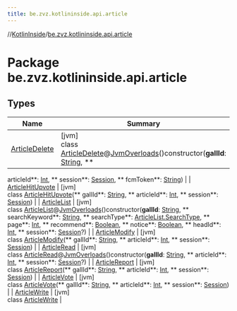 ```yaml
---
title: be.zvz.kotlininside.api.article
---
```

//[KotlinInside](../../index.html)/[be.zvz.kotlininside.api.article](index.html)

# Package be.zvz.kotlininside.api.article

## Types

| Name | Summary |
|---|---|
| [ArticleDelete](-article-delete/index.html) | [jvm]<br>class [ArticleDelete](-article-delete/index.html)@[JvmOverloads](https://kotlinlang.org/api/latest/jvm/stdlib/kotlin.jvm/-jvm-overloads/index.html)()constructor(**gallId**: [String](https://kotlinlang.org/api/latest/jvm/stdlib/kotlin/-string/index.html), **
articleId**: [Int](https://kotlinlang.org/api/latest/jvm/stdlib/kotlin/-int/index.html), **
session**: [Session](../be.zvz.kotlininside.session/-session/index.html), **
fcmToken**: [String](https://kotlinlang.org/api/latest/jvm/stdlib/kotlin/-string/index.html)) |
| [ArticleHitUpvote](-article-hit-upvote/index.html) | [jvm]<br>class [ArticleHitUpvote](-article-hit-upvote/index.html)(**
gallId**: [String](https://kotlinlang.org/api/latest/jvm/stdlib/kotlin/-string/index.html), **
articleId**: [Int](https://kotlinlang.org/api/latest/jvm/stdlib/kotlin/-int/index.html), **
session**: [Session](../be.zvz.kotlininside.session/-session/index.html)) |
| [ArticleList](-article-list/index.html) | [jvm]<br>class [ArticleList](-article-list/index.html)@[JvmOverloads](https://kotlinlang.org/api/latest/jvm/stdlib/kotlin.jvm/-jvm-overloads/index.html)()constructor(**gallId**: [String](https://kotlinlang.org/api/latest/jvm/stdlib/kotlin/-string/index.html), **
searchKeyword**: [String](https://kotlinlang.org/api/latest/jvm/stdlib/kotlin/-string/index.html), **
searchType**: [ArticleList.SearchType](-article-list/-search-type/index.html), **
page**: [Int](https://kotlinlang.org/api/latest/jvm/stdlib/kotlin/-int/index.html), **
recommend**: [Boolean](https://kotlinlang.org/api/latest/jvm/stdlib/kotlin/-boolean/index.html), **
notice**: [Boolean](https://kotlinlang.org/api/latest/jvm/stdlib/kotlin/-boolean/index.html), **
headId**: [Int](https://kotlinlang.org/api/latest/jvm/stdlib/kotlin/-int/index.html), **
session**: [Session](../be.zvz.kotlininside.session/-session/index.html)?) |
| [ArticleModify](-article-modify/index.html) | [jvm]<br>class [ArticleModify](-article-modify/index.html)(**
gallId**: [String](https://kotlinlang.org/api/latest/jvm/stdlib/kotlin/-string/index.html), **
articleId**: [Int](https://kotlinlang.org/api/latest/jvm/stdlib/kotlin/-int/index.html), **
session**: [Session](../be.zvz.kotlininside.session/-session/index.html)) |
| [ArticleRead](-article-read/index.html) | [jvm]<br>class [ArticleRead](-article-read/index.html)@[JvmOverloads](https://kotlinlang.org/api/latest/jvm/stdlib/kotlin.jvm/-jvm-overloads/index.html)()constructor(**gallId**: [String](https://kotlinlang.org/api/latest/jvm/stdlib/kotlin/-string/index.html), **
articleId**: [Int](https://kotlinlang.org/api/latest/jvm/stdlib/kotlin/-int/index.html), **
session**: [Session](../be.zvz.kotlininside.session/-session/index.html)?) |
| [ArticleReport](-article-report/index.html) | [jvm]<br>class [ArticleReport](-article-report/index.html)(**
gallId**: [String](https://kotlinlang.org/api/latest/jvm/stdlib/kotlin/-string/index.html), **
articleId**: [Int](https://kotlinlang.org/api/latest/jvm/stdlib/kotlin/-int/index.html), **
session**: [Session](../be.zvz.kotlininside.session/-session/index.html)) |
| [ArticleVote](-article-vote/index.html) | [jvm]<br>class [ArticleVote](-article-vote/index.html)(**
gallId**: [String](https://kotlinlang.org/api/latest/jvm/stdlib/kotlin/-string/index.html), **
articleId**: [Int](https://kotlinlang.org/api/latest/jvm/stdlib/kotlin/-int/index.html), **
session**: [Session](../be.zvz.kotlininside.session/-session/index.html)) |
| [ArticleWrite](-article-write/index.html) | [jvm]<br>class [ArticleWrite](-article-write/index.html) |

